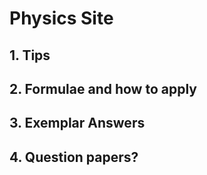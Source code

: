 # Physics Site
## 1. Tips
## 2. Formulae and how to apply
## 3. Exemplar Answers
## 4. Question papers?